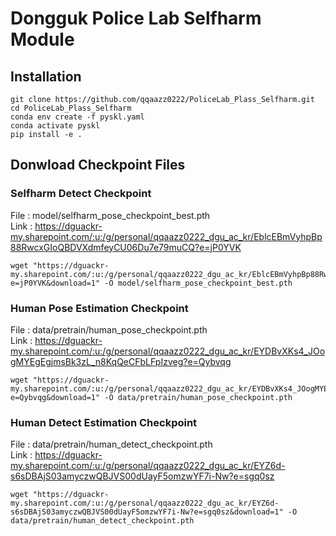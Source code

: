 # Dongguk Police Lab Selfharm Module

## Installation

```
git clone https://github.com/qqaazz0222/PoliceLab_Plass_Selfharm.git
cd PoliceLab_Plass_Selfharm
conda env create -f pyskl.yaml
conda activate pyskl
pip install -e .
```

## Donwload Checkpoint Files

### Selfharm Detect Checkpoint

File : model/selfharm_pose_checkpoint_best.pth<br/>
Link : https://dguackr-my.sharepoint.com/:u:/g/personal/qqaazz0222_dgu_ac_kr/EblcEBmVyhpBp88RwcxGIoQBDVXdmfeyCU06Du7e79muCQ?e=jP0YVK

```
wget "https://dguackr-my.sharepoint.com/:u:/g/personal/qqaazz0222_dgu_ac_kr/EblcEBmVyhpBp88RwcxGIoQBDVXdmfeyCU06Du7e79muCQ?e=jP0YVK&download=1" -O model/selfharm_pose_checkpoint_best.pth
```

### Human Pose Estimation Checkpoint

File : data/pretrain/human_pose_checkpoint.pth<br/>
Link : https://dguackr-my.sharepoint.com/:u:/g/personal/qqaazz0222_dgu_ac_kr/EYDBvXKs4_JOogMYEgEgjmsBk3zL_n8KqQeCFbLFpIzveg?e=Qybvqg

```
wget "https://dguackr-my.sharepoint.com/:u:/g/personal/qqaazz0222_dgu_ac_kr/EYDBvXKs4_JOogMYEgEgjmsBk3zL_n8KqQeCFbLFpIzveg?e=Qybvqg&download=1" -O data/pretrain/human_pose_checkpoint.pth
```

### Human Detect Estimation Checkpoint

File : data/pretrain/human_detect_checkpoint.pth<br/>
Link : https://dguackr-my.sharepoint.com/:u:/g/personal/qqaazz0222_dgu_ac_kr/EYZ6d-s6sDBAjS03amyczwQBJVS00dUayF5omzwYF7i-Nw?e=sgq0sz

```
wget "https://dguackr-my.sharepoint.com/:u:/g/personal/qqaazz0222_dgu_ac_kr/EYZ6d-s6sDBAjS03amyczwQBJVS00dUayF5omzwYF7i-Nw?e=sgq0sz&download=1" -O data/pretrain/human_detect_checkpoint.pth
```
